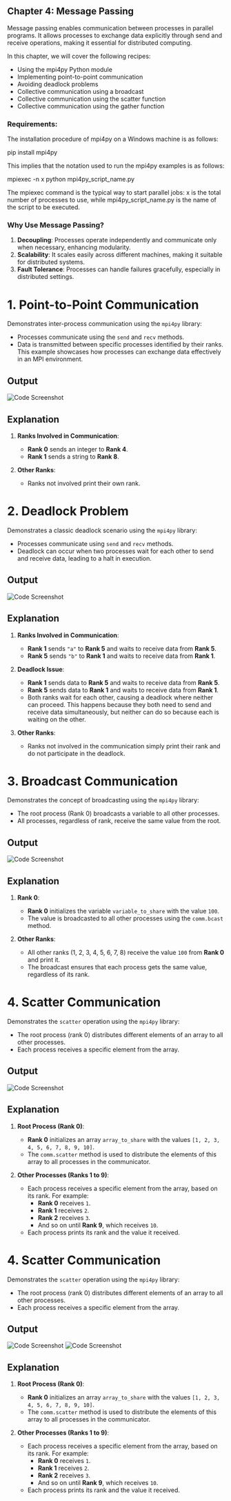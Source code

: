 ## **Chapter 4: Message Passing**

Message passing enables communication between processes in parallel programs. It allows processes to exchange data explicitly through send and receive operations, making it essential for distributed computing.

In this chapter, we will cover the following recipes:
- Using the mpi4py Python module
- Implementing point-to-point communication
- Avoiding deadlock problems
- Collective communication using a broadcast
- Collective communication using the scatter function
- Collective communication using the gather function

### Requirements:
 The installation procedure of mpi4py on a Windows machine is as follows:

 pip install mpi4py
 
 This implies that the notation used to run the mpi4py examples is as follows:

 mpiexec -n x python mpi4py_script_name.py

 The mpiexec command is the typical way to start parallel jobs: x is the total number of
 processes to use, while mpi4py_script_name.py is the name of the script to be executed.

### **Why Use Message Passing?**
1. **Decoupling**: Processes operate independently and communicate only when necessary, enhancing modularity.
2. **Scalability**: It scales easily across different machines, making it suitable for distributed systems.
3. **Fault Tolerance**: Processes can handle failures gracefully, especially in distributed settings.


# 1. Point-to-Point Communication
Demonstrates inter-process communication using the `mpi4py` library:  
- Processes communicate using the `send` and `recv` methods.  
- Data is transmitted between specific processes identified by their ranks.  
This example showcases how processes can exchange data effectively in an MPI environment.

## Output
![Code Screenshot](outputs-ss/image1.png)

## Explanation
1. **Ranks Involved in Communication**:
   - **Rank 0** sends an integer to **Rank 4**.
   - **Rank 1** sends a string to **Rank 8**.

2. **Other Ranks**:
   - Ranks not involved print their own rank.


# 2. Deadlock Problem
Demonstrates a classic deadlock scenario using the `mpi4py` library:  
- Processes communicate using `send` and `recv` methods.  
- Deadlock can occur when two processes wait for each other to send and receive data, leading to a halt in execution.

## Output
![Code Screenshot](outputs-ss/image2.png)

## Explanation
1. **Ranks Involved in Communication**:
   - **Rank 1** sends `"a"` to **Rank 5** and waits to receive data from **Rank 5**.
   - **Rank 5** sends `"b"` to **Rank 1** and waits to receive data from **Rank 1**.

2. **Deadlock Issue**:
   - **Rank 1** sends data to **Rank 5** and waits to receive data from **Rank 5**.
   - **Rank 5** sends data to **Rank 1** and waits to receive data from **Rank 1**.
   - Both ranks wait for each other, causing a deadlock where neither can proceed. This happens because they both need to send and receive data simultaneously, but neither can do so because each is waiting on the other.

3. **Other Ranks**:
   - Ranks not involved in the communication simply print their rank and do not participate in the deadlock.


# 3. Broadcast Communication
Demonstrates the concept of broadcasting using the `mpi4py` library:  
- The root process (Rank 0) broadcasts a variable to all other processes.  
- All processes, regardless of rank, receive the same value from the root.

## Output
![Code Screenshot](outputs-ss/image3.png)

## Explanation
1. **Rank 0**:
   - **Rank 0** initializes the variable `variable_to_share` with the value `100`.
   - The value is broadcasted to all other processes using the `comm.bcast` method.

2. **Other Ranks**:
   - All other ranks (1, 2, 3, 4, 5, 6, 7, 8) receive the value `100` from **Rank 0** and print it.
   - The broadcast ensures that each process gets the same value, regardless of its rank.


# 4. Scatter Communication
Demonstrates the `scatter` operation using the `mpi4py` library:  
- The root process (rank 0) distributes different elements of an array to all other processes.  
- Each process receives a specific element from the array.

## Output
![Code Screenshot](outputs-ss/image4.png)

## Explanation
1. **Root Process (Rank 0)**:
   - **Rank 0** initializes an array `array_to_share` with the values `[1, 2, 3, 4, 5, 6, 7, 8, 9, 10]`.
   - The `comm.scatter` method is used to distribute the elements of this array to all processes in the communicator.

2. **Other Processes (Ranks 1 to 9)**:
   - Each process receives a specific element from the array, based on its rank. For example:
     - **Rank 0** receives `1`.
     - **Rank 1** receives `2`.
     - **Rank 2** receives `3`.
     - And so on until **Rank 9**, which receives `10`.
   - Each process prints its rank and the value it received.


# 4. Scatter Communication
Demonstrates the `scatter` operation using the `mpi4py` library:  
- The root process (rank 0) distributes different elements of an array to all other processes.  
- Each process receives a specific element from the array.

## Output
![Code Screenshot](outputs-ss/image5.png)
![Code Screenshot](outputs-ss/image6.png)

## Explanation
1. **Root Process (Rank 0)**:
   - **Rank 0** initializes an array `array_to_share` with the values `[1, 2, 3, 4, 5, 6, 7, 8, 9, 10]`.
   - The `comm.scatter` method is used to distribute the elements of this array to all processes in the communicator.

2. **Other Processes (Ranks 1 to 9)**:
   - Each process receives a specific element from the array, based on its rank. For example:
     - **Rank 0** receives `1`.
     - **Rank 1** receives `2`.
     - **Rank 2** receives `3`.
     - And so on until **Rank 9**, which receives `10`.
   - Each process prints its rank and the value it received.
